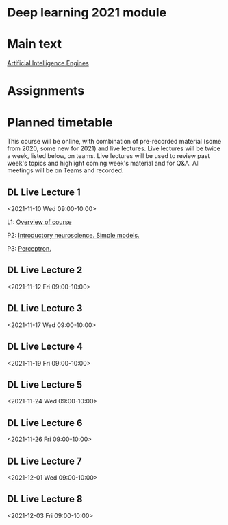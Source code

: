 # Deep learning 2021 module


# Main text

[Artificial Intelligence Engines](http://jim-stone.staff.shef.ac.uk/AIEngines/index.html)

# Assignments


# Planned timetable

This course will be online, with combination of pre-recorded material
(some from 2020, some new for 2021) and live lectures.  Live lectures
will be twice a week, listed below, on teams.  Live lectures will be
used to review past week's topics and highlight coming week's material
and for Q&A.  All meetings will be on Teams and recorded.



## DL Live Lecture 1
<2021-11-10 Wed 09:00-10:00>

L1: [Overview of course](slides/intro.pdf)

P2: [Introductory neuroscience.  Simple models.](slides/neuro101.pdf)

P3: [Perceptron.](slides/perceptron.pdf)


## DL Live Lecture 2
<2021-11-12 Fri 09:00-10:00>

## DL Live Lecture 3
<2021-11-17 Wed 09:00-10:00>

## DL Live Lecture 4
<2021-11-19 Fri 09:00-10:00>


## DL Live Lecture 5
<2021-11-24 Wed 09:00-10:00>

## DL Live Lecture 6
<2021-11-26 Fri 09:00-10:00>


## DL Live Lecture 7
<2021-12-01 Wed 09:00-10:00>

## DL Live Lecture 8
<2021-12-03 Fri 09:00-10:00>


